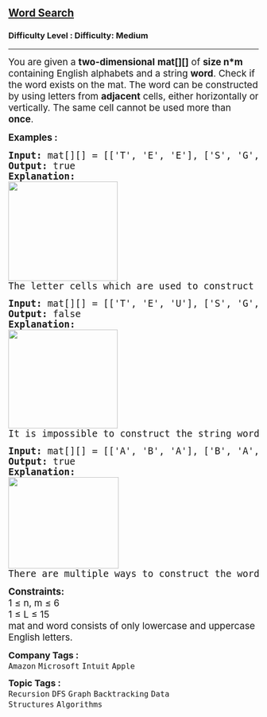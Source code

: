 <h2><a href="https://www.geeksforgeeks.org/problems/word-search/1">Word Search</a></h2><h3>Difficulty Level : Difficulty: Medium</h3><hr><div class="problems_problem_content__Xm_eO"><p><span style="font-size: 14pt;">You are given a <strong>two-dimensional</strong> <strong>mat[][]</strong> of <strong>size n*m</strong> containing English alphabets and a string <strong>word</strong>. Check if the word exists on the mat. The word can be constructed by using letters from <strong>adjacent</strong> cells, either horizontally or vertically. The same cell cannot be used more than <strong>once</strong>.</span></p>
<p><span style="font-size: 14pt;"><strong>Examples :</strong></span></p>
<pre><span style="font-size: 14pt;"><strong>Input: </strong>mat[][] = [['T', 'E', 'E'], ['S', 'G', 'K'], ['T', 'E', 'L']], word = "GEEK"
<strong>Output: </strong>true
<strong>Explanation:</strong>
<img src="https://media.geeksforgeeks.org/img-practice/prod/addEditProblem/886266/Web/Other/blobid4_1737981964.png" alt="" width="220" height="200"><br>The letter cells which are used to construct the "GEEK" are colored.</span></pre>
<pre><span style="font-size: 14pt;"><strong>Input: </strong>mat[][] = [['T', 'E', 'U'], ['S', 'G', 'K'], ['T', 'E', 'L']], word = "GEEK"
<strong>Output: </strong>false
<strong>Explanation:</strong>
<img src="https://media.geeksforgeeks.org/img-practice/prod/addEditProblem/886266/Web/Other/blobid5_1737981964.png" alt="" width="220" height="199"><br>It is impossible to construct the string word from the mat using each cell only once.</span></pre>
<pre><span style="font-size: 14pt;"><strong>Input: </strong>mat[][] = [['A', 'B', 'A'], ['B', 'A', 'B']], word = "AB"
<strong>Output: </strong>true
<strong>Explanation:</strong>
<img src="https://media.geeksforgeeks.org/img-practice/prod/addEditProblem/886266/Web/Other/blobid6_1737981964.png" alt="" width="222" height="184"><br>There are multiple ways to construct the word "AB".</span></pre>
<p><span style="font-size: 14pt;"><strong style="font-size: 14pt;">Constraints:</strong><br><span style="font-size: 14pt;">1 ≤ n, m ≤ 6</span><br><span style="font-size: 14pt;">1 ≤ L ≤ 15</span><br><span style="font-size: 18.6667px;">mat and word consists of only lowercase and uppercase English letters.</span></span></p></div><p><span style=font-size:18px><strong>Company Tags : </strong><br><code>Amazon</code>&nbsp;<code>Microsoft</code>&nbsp;<code>Intuit</code>&nbsp;<code>Apple</code>&nbsp;<br><p><span style=font-size:18px><strong>Topic Tags : </strong><br><code>Recursion</code>&nbsp;<code>DFS</code>&nbsp;<code>Graph</code>&nbsp;<code>Backtracking</code>&nbsp;<code>Data Structures</code>&nbsp;<code>Algorithms</code>&nbsp;